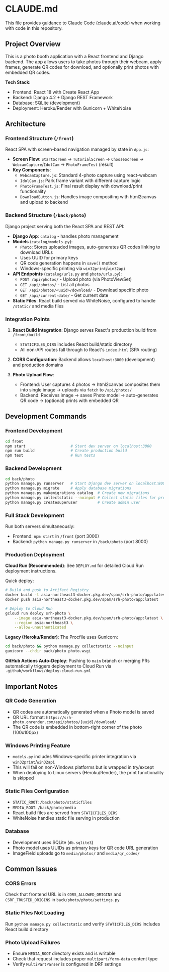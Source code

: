 # CLAUDE.md

This file provides guidance to Claude Code (claude.ai/code) when working with code in this repository.

## Project Overview

This is a photo booth application with a React frontend and Django backend. The app allows users to take photos through their webcam, apply frames, generate QR codes for download, and optionally print photos with embedded QR codes.

**Tech Stack:**
- Frontend: React 18 with Create React App
- Backend: Django 4.2 + Django REST Framework
- Database: SQLite (development)
- Deployment: Heroku/Render with Gunicorn + WhiteNoise

## Architecture

### Frontend Structure (`/front`)

React SPA with screen-based navigation managed by state in `App.js`:

- **Screen Flow**: `StartScreen` → `TutorialScreen` → `ChooseScreen` → `WebcamCapture`/`IdolCam` → `PhotoFrameTest` (result)
- **Key Components**:
  - `WebcamCapture.js`: Standard 4-photo capture using react-webcam
  - `IdolCam.js`: Park frame variant with different capture logic
  - `PhotoFrameTest.js`: Final result display with download/print functionality
  - `DownloadButton.js`: Handles image compositing with html2canvas and upload to backend

### Backend Structure (`/back/photo`)

Django project serving both the React SPA and REST API:

- **Django App**: `catalog` - handles photo management
- **Models** (`catalog/models.py`):
  - `Photo`: Stores uploaded images, auto-generates QR codes linking to download URLs
  - Uses UUID for primary keys
  - QR code generation happens in `save()` method
  - Windows-specific printing via `win32print`/`win32api`
- **API Endpoints** (`catalog/urls.py` and `photo/urls.py`):
  - `POST /api/photos/` - Upload photo (via PhotoViewSet)
  - `GET /api/photos/` - List all photos
  - `GET /api/photos/<uuid>/download/` - Download specific photo
  - `GET /api/current-date/` - Get current date
- **Static Files**: React build served via WhiteNoise, configured to handle `/static/` and media files

### Integration Points

1. **React Build Integration**: Django serves React's production build from `/front/build`
   - `STATICFILES_DIRS` includes React build/static directory
   - All non-API routes fall through to React's `index.html` (SPA routing)

2. **CORS Configuration**: Backend allows `localhost:3000` (development) and production domains

3. **Photo Upload Flow**:
   - Frontend: User captures 4 photos → html2canvas composites them into single image → uploads via `fetch` to `/api/photos/`
   - Backend: Receives image → saves Photo model → auto-generates QR code → (optional) prints with embedded QR

## Development Commands

### Frontend Development
```bash
cd front
npm start                    # Start dev server on localhost:3000
npm run build                # Create production build
npm test                     # Run tests
```

### Backend Development
```bash
cd back/photo
python manage.py runserver   # Start Django dev server on localhost:8000
python manage.py migrate     # Apply database migrations
python manage.py makemigrations catalog  # Create new migrations
python manage.py collectstatic --noinput # Collect static files for production
python manage.py createsuperuser         # Create admin user
```

### Full Stack Development
Run both servers simultaneously:
- Frontend: `npm start` in `/front` (port 3000)
- Backend: `python manage.py runserver` in `/back/photo` (port 8000)

### Production Deployment

**Cloud Run (Recommended)**:
See `DEPLOY.md` for detailed Cloud Run deployment instructions.

Quick deploy:
```bash
# Build and push to Artifact Registry
docker build -t asia-northeast3-docker.pkg.dev/spam/srh-photo/app:latest .
docker push asia-northeast3-docker.pkg.dev/spam/srh-photo/app:latest

# Deploy to Cloud Run
gcloud run deploy srh-photo \
    --image asia-northeast3-docker.pkg.dev/spam/srh-photo/app:latest \
    --region asia-northeast3 \
    --allow-unauthenticated
```

**Legacy (Heroku/Render)**:
The Procfile uses Gunicorn:
```bash
cd back/photo && python manage.py collectstatic --noinput
gunicorn --chdir back/photo photo.wsgi
```

**GitHub Actions Auto-Deploy**:
Pushing to `main` branch or merging PRs automatically triggers deployment to Cloud Run via `.github/workflows/deploy-cloud-run.yml`

## Important Notes

### QR Code Generation
- QR codes are automatically generated when a Photo model is saved
- QR URL format: `https://srh-photo.onrender.com/api/photos/{uuid}/download/`
- The QR code is embedded in bottom-right corner of the photo (100x100px)

### Windows Printing Feature
- `models.py` includes Windows-specific printer integration via `win32print`/`win32api`
- This will fail on non-Windows platforms but is wrapped in try/except
- When deploying to Linux servers (Heroku/Render), the print functionality is skipped

### Static Files Configuration
- `STATIC_ROOT`: `/back/photo/staticfiles`
- `MEDIA_ROOT`: `/back/photo/media`
- React build files are served from `STATICFILES_DIRS`
- WhiteNoise handles static file serving in production

### Database
- Development uses SQLite (`db.sqlite3`)
- Photo model uses UUIDs as primary keys for QR code URL generation
- ImageField uploads go to `media/photos/` and `media/qr_codes/`

## Common Issues

### CORS Errors
Check that frontend URL is in `CORS_ALLOWED_ORIGINS` and `CSRF_TRUSTED_ORIGINS` in `back/photo/photo/settings.py`

### Static Files Not Loading
Run `python manage.py collectstatic` and verify `STATICFILES_DIRS` includes React build directory

### Photo Upload Failures
- Ensure `MEDIA_ROOT` directory exists and is writable
- Check that request includes proper `multipart/form-data` content type
- Verify `MultiPartParser` is configured in DRF settings

